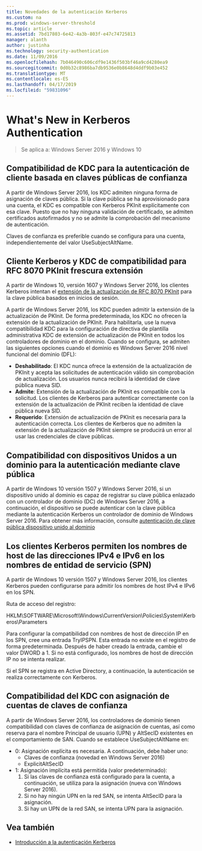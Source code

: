 ```yaml
---
title: Novedades de la autenticación Kerberos
ms.custom: na
ms.prod: windows-server-threshold
ms.topic: article
ms.assetid: 7bd17803-6e42-4a3b-803f-e47c74725813
manager: alanth
author: justinha
ms.technology: security-authentication
ms.date: 11/09/2016
ms.openlocfilehash: 7b046490c606cdf9e1436f503bf46a9cd4280ea9
ms.sourcegitcommit: 0d0b32c8986ba7db9536e0b8648d4ddf9b03e452
ms.translationtype: MT
ms.contentlocale: es-ES
ms.lasthandoff: 04/17/2019
ms.locfileid: "59831096"
---
```

# <a name="whats-new-in-kerberos-authentication"></a>What's New in Kerberos Authentication

>Se aplica a: Windows Server 2016 y Windows 10

## <a name="kdc-support-for-public-key-trust-based-client-authentication"></a>Compatibilidad de KDC para la autenticación de cliente basada en claves públicas de confianza

A partir de Windows Server 2016, los KDC admiten ninguna forma de asignación de claves pública. Si la clave pública se ha aprovisionado para una cuenta, el KDC es compatible con Kerberos PKInit explícitamente con esa clave. Puesto que no hay ninguna validación de certificado, se admiten certificados autofirmados y no se admite la comprobación del mecanismo de autenticación.

Claves de confianza es preferible cuando se configura para una cuenta, independientemente del valor UseSubjectAltName.

## <a name="kerberos-client-and-kdc-support-for-rfc-8070-pkinit-freshness-extension"></a>Cliente Kerberos y KDC de compatibilidad para RFC 8070 PKInit frescura extensión

A partir de Windows 10, versión 1607 y Windows Server 2016, los clientes Kerberos intentan el [extensión de la actualización de RFC 8070 PKInit](https://datatracker.ietf.org/doc/draft-ietf-kitten-pkinit-freshness/) para la clave pública basados en inicios de sesión. 

A partir de Windows Server 2016, los KDC pueden admitir la extensión de la actualización de PKInit. De forma predeterminada, los KDC no ofrecen la extensión de la actualización de PKInit. Para habilitarla, use la nueva compatibilidad KDC para la configuración de directiva de plantilla administrativa KDC de extensión de actualización de PKInit en todos los controladores de dominio en el dominio. Cuando se configura, se admiten las siguientes opciones cuando el dominio es Windows Server 2016 nivel funcional del dominio (DFL):

- **Deshabilitado**: El KDC nunca ofrece la extensión de la actualización de PKInit y acepta las solicitudes de autenticación válido sin comprobación de actualización. Los usuarios nunca recibirá la identidad de clave pública nueva SID.
- **Admite**: Extensión de la actualización de PKInit es compatible con la solicitud. Los clientes de Kerberos para autenticar correctamente con la extensión de la actualización de PKInit reciben la identidad de clave pública nueva SID.
- **Requerido**: Extensión de actualización de PKInit es necesaria para la autenticación correcta. Los clientes de Kerberos que no admiten la extensión de la actualización de PKInit siempre se producirá un error al usar las credenciales de clave públicas.

## <a name="domain-joined-device-support-for-authentication-using-public-key"></a>Compatibilidad con dispositivos Unidos a un dominio para la autenticación mediante clave pública

A partir de Windows 10 versión 1507 y Windows Server 2016, si un dispositivo unido al dominio es capaz de registrar su clave pública enlazado con un controlador de dominio (DC) de Windows Server 2016, a continuación, el dispositivo se puede autenticar con la clave pública mediante la autenticación Kerberos un controlador de dominio de Windows Server 2016. Para obtener más información, consulte [autenticación de clave pública dispositivo unido al dominio](Domain-joined-Device-Public-Key-Authentication.md)

## <a name="kerberos-clients-allow-ipv4-and-ipv6-address-hostnames-in-service-principal-names-spns"></a>Los clientes Kerberos permiten los nombres de host de las direcciones IPv4 e IPv6 en los nombres de entidad de servicio (SPN)

A partir de Windows 10 versión 1507 y Windows Server 2016, los clientes Kerberos pueden configurarse para admitir los nombres de host IPv4 e IPv6 en los SPN. 

Ruta de acceso del registro:

HKLM\SOFTWARE\Microsoft\Windows\CurrentVersion\Policies\System\Kerberos\Parameters

Para configurar la compatibilidad con nombres de host de dirección IP en los SPN, cree una entrada TryIPSPN. Esta entrada no existe en el registro de forma predeterminada. Después de haber creado la entrada, cambie el valor DWORD a 1. Si no está configurado, los nombres de host de dirección IP no se intenta realizar.

Si el SPN se registra en Active Directory, a continuación, la autenticación se realiza correctamente con Kerberos. 

## <a name="kdc-support-for-key-trust-account-mapping"></a>Compatibilidad del KDC con asignación de cuentas de claves de confianza

A partir de Windows Server 2016, los controladores de dominio tienen compatibilidad con claves de confianza de asignación de cuentas, así como reserva para el nombre Principal de usuario (UPN) y AltSecID existentes en el comportamiento de SAN. Cuando se establece UseSubjectAltName en:

- 0: Asignación explícita es necesaria. A continuación, debe haber uno:
    - Claves de confianza (novedad en Windows Server 2016)
    - ExplicitAltSecID
- 1: Asignación implícita está permitida (valor predeterminado):
    1. Si las claves de confianza está configurado para la cuenta, a continuación, se utiliza para la asignación (nueva con Windows Server 2016).
    2. Si no hay ningún UPN en la red SAN, se intenta AltSecID para la asignación.
    3. Si hay un UPN de la red SAN, se intenta UPN para la asignación.

## <a name="see-also"></a>Vea también

- [Introducción a la autenticación Kerberos](kerberos-authentication-overview.md)
